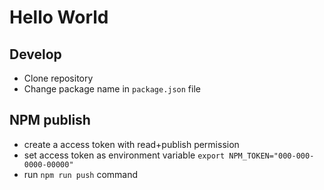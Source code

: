 # Hello World

## Develop 

* Clone repository
* Change package name in `package.json` file

## NPM publish 

* create a access token with read+publish permission
* set access token as environment variable `export NPM_TOKEN="000-000-0000-00000"`
* run `npm run push` command 